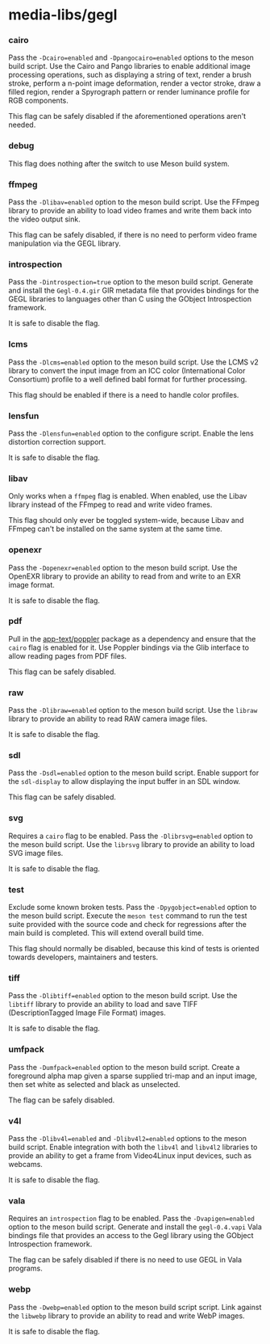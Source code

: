 # media-libs/gegl

### cairo
Pass the `-Dcairo=enabled` and `-Dpangocairo=enabled` options to the meson build script. Use the Cairo and Pango libraries to enable additional image processing operations, such as displaying a string of text, render a brush stroke, perform a n-point image deformation, render a vector stroke, draw a filled region, render a Spyrograph pattern or render luminance profile for RGB components.

This flag can be safely disabled if the aforementioned operations aren't needed.

### debug
This flag does nothing after the switch to use Meson build system.

### ffmpeg
Pass the `-Dlibav=enabled` option to the meson build script. Use the FFmpeg library to provide an ability to load video frames and write them back into the video output sink.

This flag can be safely disabled, if there is no need to perform video frame manipulation via the GEGL library.

### introspection
Pass the `-Dintrospection=true` option to the meson build script. Generate and install the `Gegl-0.4.gir` GIR metadata file that provides bindings for the GEGL libraries to languages other than C using the GObject Introspection framework.

It is safe to disable the flag.

### lcms
Pass the `-Dlcms=enabled` option to the meson build script. Use the LCMS v2 library to convert the input image from an ICC color (International Color Consortium) profile to a well defined babl format for further processing.

This flag should be enabled if there is a need to handle color profiles.

### lensfun
Pass the `-Dlensfun=enabled` option to the configure script. Enable the lens distortion correction support.

It is safe to disable the flag.

### libav
Only works when a `ffmpeg` flag is enabled. When enabled, use the Libav library instead of the FFmpeg to read and write video frames.

This flag should only ever be toggled system-wide, because Libav and FFmpeg can't be installed on the same system at the same time.

### openexr
Pass the `-Dopenexr=enabled` option to the meson build script. Use the OpenEXR library to provide an ability to read from and write to an EXR image format.

It is safe to disable the flag.

### pdf
Pull in the [app-text/poppler](../app-text/poppler.md) package as a dependency and ensure that the `cairo` flag is enabled for it. Use Poppler bindings via the Glib interface to allow reading pages from PDF files.

This flag can be safely disabled.

### raw
Pass the `-Dlibraw=enabled` option to the meson build script. Use the `libraw` library to provide an ability to read RAW camera image files.

It is safe to disable the flag.

### sdl
Pass the `-Dsdl=enabled` option to the meson build script. Enable support for the `sdl-display` to allow displaying the input buffer in an SDL window.

This flag can be safely disabled.

### svg
Requires a `cairo` flag to be enabled. Pass the `-Dlibrsvg=enabled` option to the meson build script. Use the `librsvg` library to provide an ability to load SVG image files.

It is safe to disable the flag.

### test
Exclude some known broken tests. Pass the `-Dpygobject=enabled` option to the meson build script. Execute the `meson test` command to run the test suite provided with the source code and check for regressions after the main build is completed. This will extend overall build time.

This flag should normally be disabled, because this kind of tests is oriented towards developers, maintainers and testers.

### tiff
Pass the `-Dlibtiff=enabled` option to the meson build script. Use the `libtiff` library to provide an ability to load and save TIFF (DescriptionTagged Image File Format) images.

It is safe to disable the flag.

### umfpack
Pass the `-Dumfpack=enabled` option to the meson build script. Create a foreground alpha map given a sparse supplied tri-map and an input image, then set white as selected and black as unselected.

The flag can be safely disabled.

### v4l
Pass the `-Dlibv4l=enabled` and `-Dlibv4l2=enabled` options to the meson build script. Enable integration with both the `libv4l` and `libv4l2` libraries to provide an ability to get a frame from Video4Linux input devices, such as webcams.

It is safe to disable the flag.

### vala
Requires an `introspection` flag to be enabled. Pass the `-Dvapigen=enabled` option to the meson build script. Generate and install the `gegl-0.4.vapi` Vala bindings file that provides an access to the Gegl library using the GObject Introspection framework.

The flag can be safely disabled if there is no need to use GEGL in Vala programs.

### webp
Pass the `-Dwebp=enabled` option to the meson build script script. Link against the `libwebp` library to provide an ability to read and write WebP images.

It is safe to disable the flag.
